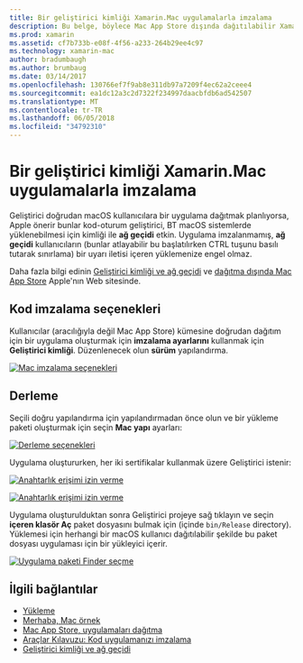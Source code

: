 ```yaml
---
title: Bir geliştirici kimliği Xamarin.Mac uygulamalarla imzalama
description: Bu belge, böylece Mac App Store dışında dağıtılabilir Xamarin.Mac Uygulama geliştirici ID ile oturum açıklar. Kod imzalama seçenekleri ve oluşturmayı açıklar.
ms.prod: xamarin
ms.assetid: cf7b733b-e08f-4f56-a233-264b29ee4c97
ms.technology: xamarin-mac
author: bradumbaugh
ms.author: brumbaug
ms.date: 03/14/2017
ms.openlocfilehash: 130766ef7f9ab8e311db97a7209f4ec62a2ceee4
ms.sourcegitcommit: ea1dc12a3c2d7322f234997daacbfdb6ad542507
ms.translationtype: MT
ms.contentlocale: tr-TR
ms.lasthandoff: 06/05/2018
ms.locfileid: "34792310"
---
```

# <a name="signing-xamarinmac-apps-with-a-developer-id"></a>Bir geliştirici kimliği Xamarin.Mac uygulamalarla imzalama

Geliştirici doğrudan macOS kullanıcılara bir uygulama dağıtmak planlıyorsa, Apple önerir bunlar kod-oturum geliştirici, BT macOS sistemlerde yüklenebilmesi için kimliği ile **ağ geçidi** etkin. Uygulama imzalanmamış, **ağ geçidi** kullanıcıların (bunlar atlayabilir bu başlatılırken CTRL tuşunu basılı tutarak sınırlama) bir uyarı iletisi içeren yüklemenize engel olmaz.

Daha fazla bilgi edinin [Geliştirici kimliği ve ağ geçidi](https://developer.apple.com/resources/developer-id/) ve [dağıtma dışında Mac App Store](https://developer.apple.com/library/content/documentation/IDEs/Conceptual/AppDistributionGuide/Introduction/Introduction.html) Apple'nın Web sitesinde.

## <a name="code-signing-options"></a>Kod imzalama seçenekleri

Kullanıcılar (aracılığıyla değil Mac App Store) kümesine doğrudan dağıtım için bir uygulama oluşturmak için **imzalama ayarlarını** kullanmak için **Geliştirici kimliği**. Düzenlenecek olun **sürüm** yapılandırma.

 [![](signing-images/config02.png "Mac imzalama seçenekleri")](signing-images/config02.png#lightbox)


## <a name="build"></a>Derleme

Seçili doğru yapılandırma için yapılandırmadan önce olun ve bir yükleme paketi oluşturmak için seçin **Mac yapı** ayarları:

[![](signing-images/config03.png "Derleme seçenekleri")](signing-images/config03.png#lightbox)

Uygulama oluştururken, her iki sertifikalar kullanmak üzere Geliştirici istenir:

 [![](signing-images/image57.png "Anahtarlık erişimi izin verme")](signing-images/image57.png#lightbox)

 [![](signing-images/image58.png "Anahtarlık erişimi izin verme")](signing-images/image58.png#lightbox)

Uygulama oluşturulduktan sonra Geliştirici projeye sağ tıklayın ve seçin **içeren klasör Aç** paket dosyasını bulmak için (içinde `bin/Release` directory). Yüklemesi için herhangi bir macOS kullanıcı dağıtılabilir şekilde bu paket dosyası uygulaması için bir yükleyici içerir.

 [![](signing-images/image59.png "Uygulama paketi Finder seçme")](signing-images/image59.png#lightbox)

## <a name="related-links"></a>İlgili bağlantılar

- [Yükleme](~//mac/get-started/installation.md)
- [Merhaba, Mac örnek](~//mac/get-started/hello-mac.md)
- [Mac App Store, uygulamaları dağıtma](https://developer.apple.com/devcenter/mac/checklist/)
- [Araçlar Kılavuzu: Kod uygulamanızı imzalama](https://developer.apple.com/library/mac/#documentation/ToolsLanguages/Conceptual/OSXWorkflowGuide/CodeSigning/CodeSigning.html)
- [Geliştirici kimliği ve ağ geçidi](https://developer.apple.com/resources/developer-id/)
